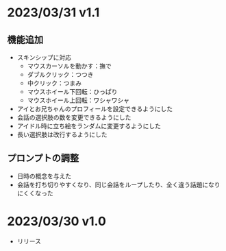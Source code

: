 # 2023/03/31 v1.1
## 機能追加
- スキンシップに対応
  - マウスカーソルを動かす：撫で
  - ダブルクリック：つつき
  - 中クリック：つまみ
  - マウスホイール下回転：ひっぱり
  - マウスホイール上回転：ワシャワシャ
- アイとお兄ちゃんのプロフィールを設定できるようにした
- 会話の選択肢の数を変更できるようにした
- アイドル時に立ち絵をランダムに変更するようにした
- 長い選択肢は改行するようにした
## プロンプトの調整
- 日時の概念を与えた
- 会話を打ち切りやすくなり、同じ会話をループしたり、全く違う話題になりにくくなった

# 2023/03/30 v1.0
- リリース